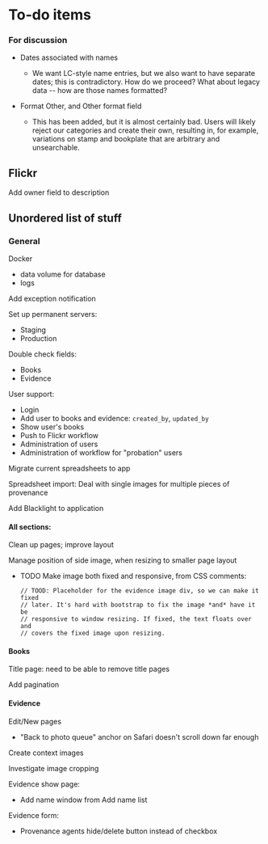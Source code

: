 # To-do items

### For discussion

- Dates associated with names
    + We want LC-style name entries, but we also want to have separate dates;
      this is contradictory. How do we proceed? What about legacy data -- how
      are those names formatted?

- Format Other, and Other format field
    + This has been added, but it is almost certainly bad. Users will likely
      reject our categories and create their own, resulting in, for example,
      variations on stamp and bookplate that are arbitrary and unsearchable.

## Flickr

Add owner field to description

## Unordered list of stuff

### General

Docker

  - data volume for database
  - logs

Add exception notification

Set up permanent servers:

- Staging
- Production

Double check fields:

- Books
- Evidence

User support:

  - Login
  - Add user to books and evidence: `created_by`, `updated_by`
  - Show user's books
  - Push to Flickr workflow
  - Administration of users
  - Administration of workflow for "probation" users

Migrate current spreadsheets to app

Spreadsheet import: Deal with single images for multiple pieces of provenance

Add Blacklight to application

#### All sections:

Clean up pages; improve layout

Manage position of side image, when resizing to smaller page layout

  - TODO Make image both fixed and responsive, from CSS comments:

        // TOOD: Placeholder for the evidence image div, so we can make it fixed
        // later. It's hard with bootstrap to fix the image *and* have it be
        // responsive to window resizing. If fixed, the text floats over and
        // covers the fixed image upon resizing.

#### Books ####

Title page: need to be able to remove title pages

Add pagination

#### Evidence

Edit/New pages

- "Back to photo queue" anchor on Safari doesn't scroll down far enough

Create context images

Investigate image cropping

Evidence show page:

- Add name window from Add name list

Evidence form:

- Provenance agents hide/delete button instead of checkbox

